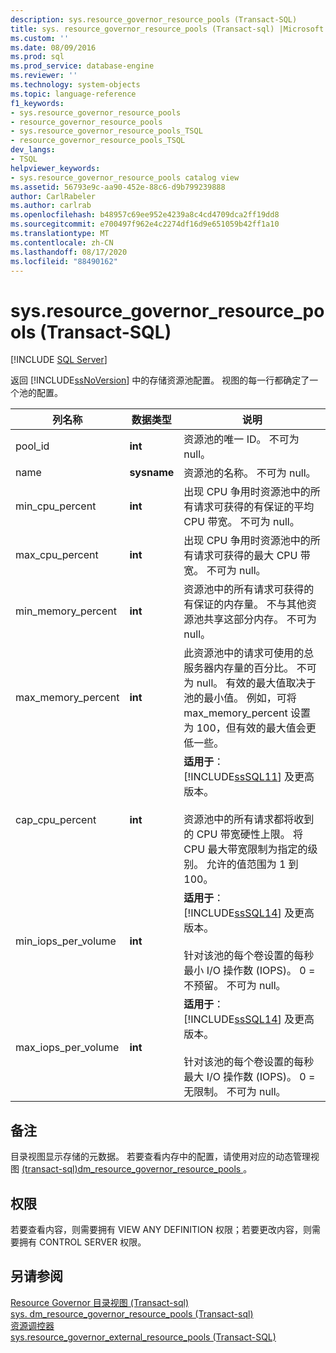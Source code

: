 ```yaml
---
description: sys.resource_governor_resource_pools (Transact-SQL)
title: sys. resource_governor_resource_pools (Transact-sql) |Microsoft Docs
ms.custom: ''
ms.date: 08/09/2016
ms.prod: sql
ms.prod_service: database-engine
ms.reviewer: ''
ms.technology: system-objects
ms.topic: language-reference
f1_keywords:
- sys.resource_governor_resource_pools
- resource_governor_resource_pools
- sys.resource_governor_resource_pools_TSQL
- resource_governor_resource_pools_TSQL
dev_langs:
- TSQL
helpviewer_keywords:
- sys.resource_governor_resource_pools catalog view
ms.assetid: 56793e9c-aa90-452e-88c6-d9b799239888
author: CarlRabeler
ms.author: carlrab
ms.openlocfilehash: b48957c69ee952e4239a8c4cd4709dca2ff19dd8
ms.sourcegitcommit: e700497f962e4c2274df16d9e651059b42ff1a10
ms.translationtype: MT
ms.contentlocale: zh-CN
ms.lasthandoff: 08/17/2020
ms.locfileid: "88490162"
---
```

# <a name="sysresource_governor_resource_pools-transact-sql"></a>sys.resource_governor_resource_pools (Transact-SQL)
[!INCLUDE [SQL Server](../../includes/applies-to-version/sqlserver.md)]

  返回 [!INCLUDE[ssNoVersion](../../includes/ssnoversion-md.md)] 中的存储资源池配置。 视图的每一行都确定了一个池的配置。  
  
|列名称|数据类型|说明|  
|-----------------|---------------|-----------------|  
|pool_id|**int**|资源池的唯一 ID。 不可为 null。|  
|name|**sysname**|资源池的名称。 不可为 null。|  
|min_cpu_percent|**int**|出现 CPU 争用时资源池中的所有请求可获得的有保证的平均 CPU 带宽。 不可为 null。|  
|max_cpu_percent|**int**|出现 CPU 争用时资源池中的所有请求可获得的最大 CPU 带宽。 不可为 null。|  
|min_memory_percent|**int**|资源池中的所有请求可获得的有保证的内存量。 不与其他资源池共享这部分内存。 不可为 null。|  
|max_memory_percent|**int**|此资源池中的请求可使用的总服务器内存量的百分比。 不可为 null。 有效的最大值取决于池的最小值。 例如，可将 max_memory_percent 设置为 100，但有效的最大值会更低一些。|  
|cap_cpu_percent|**int**|**适用于**：[!INCLUDE[ssSQL11](../../includes/sssql11-md.md)] 及更高版本。<br /><br /> 资源池中的所有请求都将收到的 CPU 带宽硬性上限。 将 CPU 最大带宽限制为指定的级别。 允许的值范围为 1 到 100。|  
|min_iops_per_volume|**int**|**适用于**：[!INCLUDE[ssSQL14](../../includes/sssql14-md.md)] 及更高版本。<br /><br /> 针对该池的每个卷设置的每秒最小 I/O 操作数 (IOPS)。 0 = 不预留。 不可为 null。|  
|max_iops_per_volume|**int**|**适用于**：[!INCLUDE[ssSQL14](../../includes/sssql14-md.md)] 及更高版本。<br /><br /> 针对该池的每个卷设置的每秒最大 I/O 操作数 (IOPS)。 0 = 无限制。 不可为 null。|  
  
## <a name="remarks"></a>备注  
 目录视图显示存储的元数据。 若要查看内存中的配置，请使用对应的动态管理视图 [&#40;transact-sql&#41;dm_resource_governor_resource_pools ](../../relational-databases/system-dynamic-management-views/sys-dm-resource-governor-resource-pools-transact-sql.md)。  
  
## <a name="permissions"></a>权限  
 若要查看内容，则需要拥有 VIEW ANY DEFINITION 权限；若要更改内容，则需要拥有 CONTROL SERVER 权限。  
  
## <a name="see-also"></a>另请参阅  
 [Resource Governor 目录视图 &#40;Transact-sql&#41;](../../relational-databases/system-catalog-views/resource-governor-catalog-views-transact-sql.md)   
 [sys. dm_resource_governor_resource_pools &#40;Transact-sql&#41;](../../relational-databases/system-dynamic-management-views/sys-dm-resource-governor-resource-pools-transact-sql.md)   
 [资源调控器](../../relational-databases/resource-governor/resource-governor.md)   
 [sys.resource_governor_external_resource_pools (Transact-SQL)](../../relational-databases/system-catalog-views/sys-resource-governor-external-resource-pools-transact-sql.md)  
  
  
